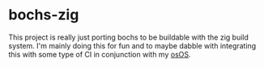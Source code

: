 # bochs-zig
This project is really just porting bochs to be buildable with the zig build
system. I'm mainly doing this for fun and to maybe dabble with integrating this
with some type of CI in conjunction with my
[osOS](https://github.com/spineda2019/osOS).
